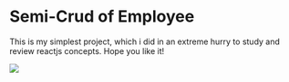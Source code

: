 # Semi-Crud of Employee

This is my simplest project, which i did in an extreme hurry to study and review reactjs concepts.
Hope you like it!

![](exemple.gif)
